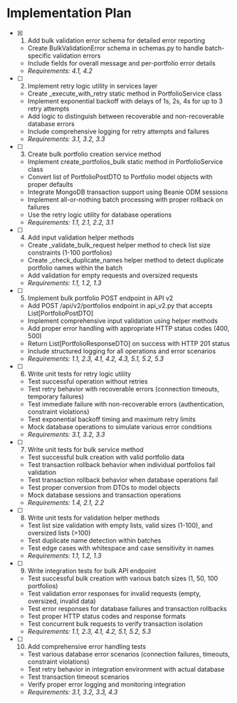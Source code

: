 # Implementation Plan

- [x] 1. Add bulk validation error schema for detailed error reporting
  - Create BulkValidationError schema in schemas.py to handle batch-specific validation errors
  - Include fields for overall message and per-portfolio error details
  - _Requirements: 4.1, 4.2_

- [ ] 2. Implement retry logic utility in services layer
  - Create _execute_with_retry static method in PortfolioService class
  - Implement exponential backoff with delays of 1s, 2s, 4s for up to 3 retry attempts
  - Add logic to distinguish between recoverable and non-recoverable database errors
  - Include comprehensive logging for retry attempts and failures
  - _Requirements: 3.1, 3.2, 3.3_

- [ ] 3. Create bulk portfolio creation service method
  - Implement create_portfolios_bulk static method in PortfolioService class
  - Convert list of PortfolioPostDTO to Portfolio model objects with proper defaults
  - Integrate MongoDB transaction support using Beanie ODM sessions
  - Implement all-or-nothing batch processing with proper rollback on failures
  - Use the retry logic utility for database operations
  - _Requirements: 1.1, 2.1, 2.2, 3.1_

- [ ] 4. Add input validation helper methods
  - Create _validate_bulk_request helper method to check list size constraints (1-100 portfolios)
  - Create _check_duplicate_names helper method to detect duplicate portfolio names within the batch
  - Add validation for empty requests and oversized requests
  - _Requirements: 1.1, 1.2, 1.3_

- [ ] 5. Implement bulk portfolio POST endpoint in API v2
  - Add POST /api/v2/portfolios endpoint in api_v2.py that accepts List[PortfolioPostDTO]
  - Implement comprehensive input validation using helper methods
  - Add proper error handling with appropriate HTTP status codes (400, 500)
  - Return List[PortfolioResponseDTO] on success with HTTP 201 status
  - Include structured logging for all operations and error scenarios
  - _Requirements: 1.1, 2.3, 4.1, 4.2, 4.3, 5.1, 5.2, 5.3_

- [ ] 6. Write unit tests for retry logic utility
  - Test successful operation without retries
  - Test retry behavior with recoverable errors (connection timeouts, temporary failures)
  - Test immediate failure with non-recoverable errors (authentication, constraint violations)
  - Test exponential backoff timing and maximum retry limits
  - Mock database operations to simulate various error conditions
  - _Requirements: 3.1, 3.2, 3.3_

- [ ] 7. Write unit tests for bulk service method
  - Test successful bulk creation with valid portfolio data
  - Test transaction rollback behavior when individual portfolios fail validation
  - Test transaction rollback behavior when database operations fail
  - Test proper conversion from DTOs to model objects
  - Mock database sessions and transaction operations
  - _Requirements: 1.4, 2.1, 2.2_

- [ ] 8. Write unit tests for validation helper methods
  - Test list size validation with empty lists, valid sizes (1-100), and oversized lists (>100)
  - Test duplicate name detection within batches
  - Test edge cases with whitespace and case sensitivity in names
  - _Requirements: 1.1, 1.2, 1.3_

- [ ] 9. Write integration tests for bulk API endpoint
  - Test successful bulk creation with various batch sizes (1, 50, 100 portfolios)
  - Test validation error responses for invalid requests (empty, oversized, invalid data)
  - Test error responses for database failures and transaction rollbacks
  - Test proper HTTP status codes and response formats
  - Test concurrent bulk requests to verify transaction isolation
  - _Requirements: 1.1, 2.3, 4.1, 4.2, 5.1, 5.2, 5.3_

- [ ] 10. Add comprehensive error handling tests
  - Test various database error scenarios (connection failures, timeouts, constraint violations)
  - Test retry behavior in integration environment with actual database
  - Test transaction timeout scenarios
  - Verify proper error logging and monitoring integration
  - _Requirements: 3.1, 3.2, 3.3, 4.3_